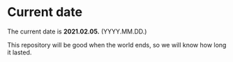 # Current date

The current date is **2021.02.05.** (YYYY.MM.DD.)

This repository will be good when the world ends, so we will know how long it lasted.